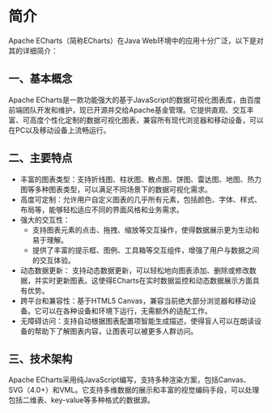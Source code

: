 # 简介

Apache ECharts（简称ECharts）在Java Web环境中的应用十分广泛，以下是对其的详细简介：

## 一、基本概念

Apache ECharts是一款功能强大的基于JavaScript的数据可视化图表库，由百度前端团队开发和维护，现已开源并交给Apache基金管理。它提供直观、交互丰富、可高度个性化定制的数据可视化图表，兼容所有现代浏览器和移动设备，可以在PC以及移动设备上流畅运行。

## 二、主要特点

- 丰富的图表类型：支持折线图、柱状图、散点图、饼图、雷达图、地图、热力图等多种图表类型，可以满足不同场景下的数据可视化需求。
- 高度可定制：允许用户自定义图表的几乎所有元素，包括颜色、字体、样式、布局等，能够轻松适应不同的界面风格和业务需求。
- 强大的交互性：
  - 支持图表元素的点击、拖拽、缩放等交互操作，使得数据展示更为生动和易于理解。
  - 提供了丰富的提示框、图例、工具箱等交互组件，增强了用户与数据之间的交互体验。
- 动态数据更新：
支持动态数据更新，可以轻松地向图表添加、删除或修改数据，并实时更新图表。这使得ECharts在实时数据监控和动态数据展示方面具有优势。
- 跨平台和兼容性：基于HTML5 Canvas，兼容当前绝大部分浏览器和移动设备。它可以在各种设备和环境下运行，无需额外的适配工作。
- 无障碍访问：支持自动根据图表配置项智能生成描述，使得盲人可以在朗读设备的帮助下了解图表内容，让图表可以被更多人群访问。

## 三、技术架构

Apache ECharts采用纯JavaScript编写，支持多种渲染方案，包括Canvas、SVG（4.0+）和VML。它支持多维数据的展示和丰富的视觉编码手段，可以处理包括二维表、key-value等多种格式的数据源。
